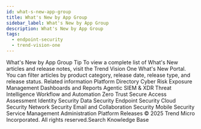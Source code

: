```yaml
---
id: what-s-new-app-group
title: What's New by App Group
sidebar_label: What's New by App Group
description: What's New by App Group
tags:
  - endpoint-security
  - trend-vision-one
---
```


 What's New by App Group Tip To view a complete list of What's New articles and release notes, visit the Trend Vision One What's New Portal. You can filter articles by product category, release date, release type, and release status. Related information Platform Directory Cyber Risk Exposure Management Dashboards and Reports Agentic SIEM & XDR Threat Intelligence Workflow and Automation Zero Trust Secure Access Assessment Identity Security Data Security Endpoint Security Cloud Security Network Security Email and Collaboration Security Mobile Security Service Management Administration Platform Releases © 2025 Trend Micro Incorporated. All rights reserved.Search Knowledge Base